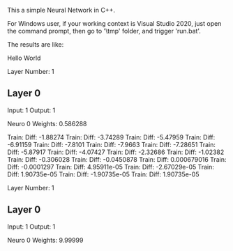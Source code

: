 This a simple Neural Network in C++.

For Windows user, if your working context is Visual Studio 2020, just open the command prompt, then go to '\tmp' folder, 
and trigger 'run.bat'.

The results are like:

Hello World

Layer Number: 1

Layer 0
-----------------
   Input: 1
  Output: 1

 Neuro 0
  Weights:
   0.586288


Train:
 Diff:
  -1.88274
Train:
 Diff:
  -3.74289
Train:
 Diff:
  -5.47959
Train:
 Diff:
  -6.91159
Train:
 Diff:
  -7.8101
Train:
 Diff:
  -7.9663
Train:
 Diff:
  -7.28651
Train:
 Diff:
  -5.87917
Train:
 Diff:
  -4.07427
Train:
 Diff:
  -2.32686
Train:
 Diff:
  -1.02382
Train:
 Diff:
  -0.306028
Train:
 Diff:
  -0.0450878
Train:
 Diff:
  0.000679016
Train:
 Diff:
  -0.0001297
Train:
 Diff:
  4.95911e-05
Train:
 Diff:
  -2.67029e-05
Train:
 Diff:
  1.90735e-05
Train:
 Diff:
  -1.90735e-05
Train:
 Diff:
  1.90735e-05

Layer Number: 1

Layer 0
-----------------
   Input: 1
  Output: 1

 Neuro 0
  Weights:
   9.99999
